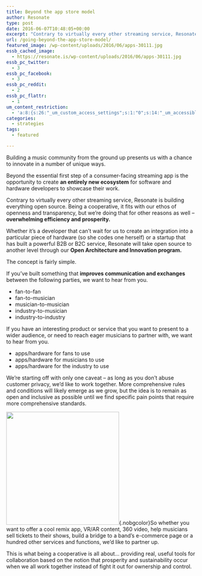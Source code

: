 ```yaml
---
title: Beyond the app store model
author: Resonate
type: post
date: 2016-06-07T10:48:05+00:00
excerpt: "Contrary to virtually every other streaming service, Resonate is building our system open source. Being a cooperative, it fits with our ethos of openness and transparency, but we're doing that for other reasons as well – overwhelming efficiency and prosperity."
url: /going-beyond-the-app-store-model/
featured_image: /wp-content/uploads/2016/06/apps-30111.jpg
essb_cached_image:
  - https://resonate.is/wp-content/uploads/2016/06/apps-30111.jpg
essb_pc_twitter:
  - 3
essb_pc_facebook:
  - 3
essb_pc_reddit:
  - 2
essb_pc_flattr:
  - 1
um_content_restriction:
  - 'a:8:{s:26:"_um_custom_access_settings";s:1:"0";s:14:"_um_accessible";s:1:"0";s:19:"_um_noaccess_action";s:1:"0";s:30:"_um_restrict_by_custom_message";s:1:"0";s:27:"_um_restrict_custom_message";s:0:"";s:19:"_um_access_redirect";s:1:"0";s:23:"_um_access_redirect_url";s:0:"";s:28:"_um_access_hide_from_queries";s:1:"0";}'
categories:
  - strategies
tags:
  - featured

---
```

Building a music community from the ground up presents us with a chance to innovate in a number of unique ways.

Beyond the essential first step of a consumer-facing streaming app is the opportunity to create **an entirely new ecosystem** for software and hardware developers to showcase their work.

Contrary to virtually every other streaming service, Resonate is building everything open source. Being a cooperative, it fits with our ethos of openness and transparency, but we&#8217;re doing that for other reasons as well – **overwhelming efficiency and prosperity.**

Whether it&#8217;s a developer that can&#8217;t wait for us to create an integration into a particular piece of hardware (so she codes one herself) or a startup that has built a powerful B2B or B2C service, Resonate will take open source to another level through our **Open Architecture and Innovation program.**

The concept is fairly simple.

If you&#8217;ve built something that **improves communication and exchanges** between the following parties, we want to hear from you.

  * fan-to-fan
  * fan-to-musician
  * musician-to-musician
  * industry-to-musician
  * industry-to-industry

If you have an interesting product or service that you want to present to a wider audience, or need to reach eager musicians to partner with, we want to hear from you.

  * apps/hardware for fans to use
  * apps/hardware for musicians to use
  * apps/hardware for the industry to use

We&#8217;re starting off with only one caveat – as long as you don&#8217;t abuse customer privacy, we&#8217;d like to work together. More comprehensive rules and conditions will likely emerge as we grow, but the idea is to remain as open and inclusive as possible until we find specific pain points that require more comprehensive standards.

[<img loading="lazy" decoding="async" width="300" height="300" class="alignright size-medium wp-image-2284" src="https://resonate.is/wp-content/uploads/2016/08/Resonate-social-decentralized-300x300.jpg" srcset="http://resonate.localhost/wp-content/uploads/2016/08/Resonate-social-decentralized-300x300.jpg 300w, http://resonate.localhost/wp-content/uploads/2016/08/Resonate-social-decentralized-200x200.jpg 200w, http://resonate.localhost/wp-content/uploads/2016/08/Resonate-social-decentralized-768x768.jpg 768w, http://resonate.localhost/wp-content/uploads/2016/08/Resonate-social-decentralized.jpg 1000w" sizes="(max-width: 300px) 100vw, 300px" />][1]{.nobgcolor}So whether you want to offer a cool remix app, VR/AR content, 360 video, help musicians sell tickets to their shows, build a bridge to a band&#8217;s e-commerce page or a hundred other services and functions, we&#8217;d like to partner up.

This is what being a cooperative is all about&#8230; providing real, useful tools for collaboration based on the notion that prosperity and sustainability occur when we all work together instead of fight it out for ownership and control.

 [1]: https://resonate.is/wp-content/uploads/2016/08/Resonate-social-decentralized.jpg